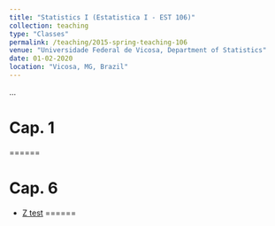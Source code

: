 ```yaml
---
title: "Statistics I (Estatistica I - EST 106)"
collection: teaching
type: "Classes"
permalink: /teaching/2015-spring-teaching-106
venue: "Universidade Federal de Vicosa, Department of Statistics"
date: 01-02-2020
location: "Vicosa, MG, Brazil"
---
```

...


# Cap. 1
======

# Cap. 6
* [Z test](https://www.dropbox.com/s/bmmezhlm5ryk2g4/CAPITULO6.2%20-%20teste%20z.pdf?dl=0)
======
